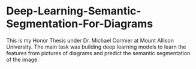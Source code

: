# Deep-Learning-Semantic-Segmentation-For-Diagrams
This is my Honor Thesis under Dr. Michael Cormier at Mount Allison University. The main task was building deep learning models to learn the features from pictures of diagrams and predict the semantic segmentation of the image.

